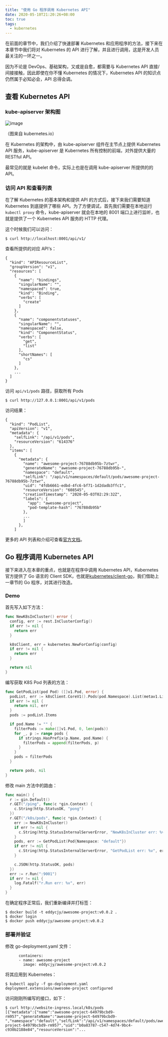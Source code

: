 ```yaml
---
title: "使用 Go 程序调用 Kubernetes API"
date: 2020-05-10T21:20:26+08:00
toc: true
tags: 
  - kubernetes
---
```


在前面的章节中，我们介绍了快速部署 Kubernetes 和应用程序的方法，接下来在本章节中我们将对 Kubernetes 的 API 进行了解，并且进行调用，这是开发人员最关注的一环之一。

因为不论是 DevOps、基础架构，又或是自愈，都需要与 Kubernetes API 直接/间接接触，因此即使在你不懂 Kubernetes 的情况下，Kubernetes API 的知识点仍然属于必知必会，API 总得会调。

## 查看 Kubernetes API

### kube-apiserver 架构图

![image](https://d33wubrfki0l68.cloudfront.net/7016517375d10c702489167e704dcb99e570df85/7bb53/images/docs/components-of-kubernetes.png)

（图来自 kubernetes.io）

在 Kubernetes 的架构中，由 kube-apiserver 组件在主节点上提供 Kubernetes API 服务，kube-apiserver 是 Kubernetes 所有控制的前端，对外提供大量的 RESTful API。

最常见的就是 kubelet 命令，实际上也是在调用 kube-apiserver 所提供的的 API。

###  访问 API 和查看列表

在了解 Kubernetes 的基本架构和提供 API 的方式后，接下来我们需要知道 Kubernetes 到底提供了哪些 API。为了方便调试，首先我们需要在本地运行 `kubectl proxy` 命令，kube-apiserver 就会在本地的 8001 端口上进行监听，也就是提供了一个 Kubernetes API 服务的 HTTP 代理。

这个时候我们可以访问：

```shell
$ curl http://localhost:8001/api/v1/
```

查看所提供的对应 API‘s：

```shell
{
  "kind": "APIResourceList",
  "groupVersion": "v1",
  "resources": [
    {
      "name": "bindings",
      "singularName": "",
      "namespaced": true,
      "kind": "Binding",
      "verbs": [
        "create"
      ]
    },
    {
      "name": "componentstatuses",
      "singularName": "",
      "namespaced": false,
      "kind": "ComponentStatus",
      "verbs": [
        "get",
        "list"
      ],
      "shortNames": [
        "cs"
      ]
    },
    ...
  ]
}
```

访问 `api/v1/pods` 路径，获取所有 Pods
```shell
$ curl http://127.0.0.1:8001/api/v1/pods
```

访问结果：

```
{
  "kind": "PodList",
  "apiVersion": "v1",
  "metadata": {
    "selfLink": "/api/v1/pods",
    "resourceVersion": "614376"
  },
  "items": [
    {
      "metadata": {
        "name": "awesome-project-76788db95b-7ztwr",
        "generateName": "awesome-project-76788db95b-",
        "namespace": "default",
        "selfLink": "/api/v1/namespaces/default/pods/awesome-project-76788db95b-7ztwr",
        "uid": "4fdb6661-edbd-4fc6-bf71-1d2dadb3ffc1",
        "resourceVersion": "608545",
        "creationTimestamp": "2020-05-03T02:29:32Z",
        "labels": {
          "app": "awesome-project",
          "pod-template-hash": "76788db95b"
        },
        ...
        ]
      },
    ]
```

更多的 API 列表和介绍可查看[官方文档](https://kubernetes.io/docs/reference/generated/kubernetes-api/v1.15/)。

## Go 程序调用 Kubernetes API

接下来进入在本章的重点，也就是在程序中调用 Kubernetes API，Kubernetes 官方提供了 Go 语言的 Client SDK，也就是[kubernetes/client-go](https://github.com/kubernetes/client-go)，我们借助上一章节的 Go 程序，对其进行改造。

### Demo

首先写入如下方法：

```go
func NewK8sInCluster() error {
  config, err := rest.InClusterConfig()
  if err != nil {
    return err
  }

  k8sClient, err = kubernetes.NewForConfig(config)
  if err != nil {
    return err
  }

  return nil
}
```

编写获取 K8S Pod 列表的方法：

```go
func GetPodList(pod Pod) ([]v1.Pod, error) {
  podList, err := k8sClient.CoreV1().Pods(pod.Namespace).List(metav1.ListOptions{})
  if err != nil {
    return nil, err
  }
  pods := podList.Items

  if pod.Name != "" {
    filterPods := make([]v1.Pod, 0, len(pods))
    for _, p := range pods {
      if strings.HasPrefix(p.Name, pod.Name) {
        filterPods = append(filterPods, p)
      }
    }
    pods = filterPods
  }

  return pods, nil
}
```

修改 main 方法中的路由：

```go
func main() {
  r := gin.Default()
  r.GET("/ping", func(c *gin.Context) {
    c.String(http.StatusOK, "pong")
  })
  r.GET("/k8s/pods", func(c *gin.Context) {
    err := NewK8sInCluster()
    if err != nil {
      c.String(http.StatusInternalServerError, "NewK8sInCluster err: %v", err)
    }
    pods, err := GetPodList(Pod{Namespace: "default"})
    if err != nil {
      c.String(http.StatusInternalServerError, "GetPodList err: %v", err)
    }

    c.JSON(http.StatusOK, pods)
  })
  err := r.Run(":9001")
  if err != nil {
    log.Fatalf("r.Run err: %v", err)
  }
}
```

在确定程序正常后，我们重新编译并打标签：

```
$ docker build -t eddycjy/awesome-project:v0.0.2 .
$ docker login  
$ docker push eddycjy/awesome-project:v0.0.2
```

### 部署并验证

修改 go-deployment.yaml 文件：

```
      containers:
      - name: awesome-project
        image: eddycjy/awesome-project:v0.0.2
```

将其应用到 Kubernetes：

```
$ kubectl apply -f go-deployment.yaml 
deployment.extensions/awesome-project configured
```

访问刚刚所编写的接口，如下：

```
$ curl http://website-ingress.local/k8s/pods
[{"metadata":{"name":"awesome-project-64979bcbd9-rm957","generateName":"awesome-project-64979bcbd9-","namespace":"default","selfLink":"/api/v1/namespaces/default/pods/awesome-project-64979bcbd9-rm957","uid":"b0a83787-c547-4d74-9bc4-c930b2188e84","resourceVersion":"...
```
